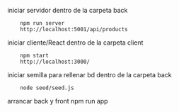 iniciar servidor
dentro de la carpeta back

        npm run server
        http://localhost:5001/api/products

iniciar cliente/React
dentro de la carpeta client

        npm start
        http://localhost:3000/

iniciar semilla para rellenar bd
dentro de la carpeta back

        node seed/seed.js  

arrancar back y front
    npm run app